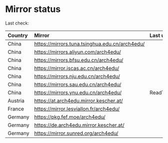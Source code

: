 <script src="./time.js"></script>
# Mirror status
Last check: <script type="text/javascript">localize(1688462430.3730857);</script>

|Country|Mirror|Last update|
|:------|:-----|:----------|
|China|https://mirrors.tuna.tsinghua.edu.cn/arch4edu/|<script type="text/javascript">localize(1688409284);</script>|
|China|https://mirrors.aliyun.com/arch4edu/|<script type="text/javascript">localize(1688366114);</script>|
|China|https://mirrors.bfsu.edu.cn/arch4edu/|<script type="text/javascript">localize(1688409284);</script>|
|China|https://mirror.iscas.ac.cn/arch4edu/|<script type="text/javascript">localize(1688409284);</script>|
|China|https://mirrors.nju.edu.cn/arch4edu/|<script type="text/javascript">localize(1688366114);</script>|
|China|https://mirrors.sau.edu.cn/arch4edu/|<script type="text/javascript">localize(1688409284);</script>|
|China|https://mirrors.ynu.edu.cn/arch4edu/|ReadTimeout|
|Austria|https://at.arch4edu.mirror.kescher.at/|<script type="text/javascript">localize(1688409284);</script>|
|France|https://mirror.lesviallon.fr/arch4edu/|<script type="text/javascript">localize(1688409284);</script>|
|Germany|https://pkg.fef.moe/arch4edu/|<script type="text/javascript">localize(1688409284);</script>|
|Germany|https://de.arch4edu.mirror.kescher.at/|<script type="text/javascript">localize(1688409284);</script>|
|Germany|https://mirror.sunred.org/arch4edu/|<script type="text/javascript">localize(1688409284);</script>|

<script src="./tablefilter/tablefilter.js"></script>
<script src="./table.js"></script>